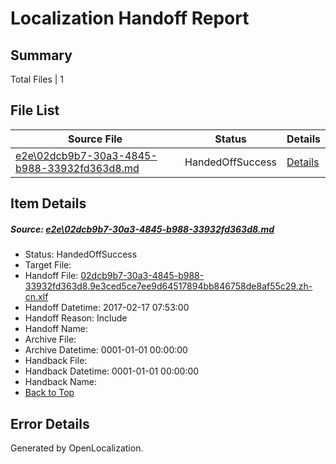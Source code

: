 # <a name='report-top'></a> Localization Handoff Report

## Summary
 Total Files | 1

## File List
 Source File | Status | Details 
 ----------- | ------ | ------- 
 [e2e\02dcb9b7-30a3-4845-b988-33932fd363d8.md](https://github.com/OpenLocalizationTestOrg/ol-test0/blob/b863c872e8323e6f96cefc74585f22d73b45517c/e2e/02dcb9b7-30a3-4845-b988-33932fd363d8.md) | HandedOffSuccess | [Details](#8bfdf3ebfc175b78a7b3f166c2934f75102ab9d11)

## Item Details
##### <a name='8bfdf3ebfc175b78a7b3f166c2934f75102ab9d11'></a> Source: [e2e\02dcb9b7-30a3-4845-b988-33932fd363d8.md](https://github.com/OpenLocalizationTestOrg/ol-test0/blob/b863c872e8323e6f96cefc74585f22d73b45517c/e2e/02dcb9b7-30a3-4845-b988-33932fd363d8.md)
* Status: HandedOffSuccess
* Target File: 
* Handoff File: [02dcb9b7-30a3-4845-b988-33932fd363d8.9e3ced5ce7ee9d64517894bb846758de8af55c29.zh-cn.xlf](https://github.com/OpenLocalizationTestOrg/ol-test0-handoff/blob/9fe36bb12ec84b59973ad45b728629b573ec6c78/ol-handoff/OpenLocalizationTestOrg/ol-test0-zhcn/xinjiang/ht/02dcb9b7-30a3-4845-b988-33932fd363d8.9e3ced5ce7ee9d64517894bb846758de8af55c29.zh-cn.xlf)
* Handoff Datetime: 2017-02-17 07:53:00
* Handoff Reason: Include
* Handoff Name: 
* Archive File: 
* Archive Datetime: 0001-01-01 00:00:00
* Handback File: 
* Handback Datetime: 0001-01-01 00:00:00
* Handback Name: 
* [Back to Top](#report-top)


## Error Details

Generated by OpenLocalization.
